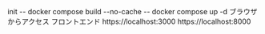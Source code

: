 init
 -- docker compose build --no-cache
 -- docker compose up -d
ブラウザからアクセス
 フロントエンド
  https://localhost:3000
  https://localhost:8000
